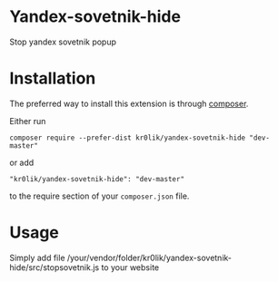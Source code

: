 # Yandex-sovetnik-hide
Stop yandex sovetnik popup

# Installation

The preferred way to install this extension is through [composer](http://getcomposer.org/download/).

Either run

```
composer require --prefer-dist kr0lik/yandex-sovetnik-hide "dev-master"
```

or add

```
"kr0lik/yandex-sovetnik-hide": "dev-master"
```

to the require section of your `composer.json` file.


# Usage
Simply add file /your/vendor/folder/kr0lik/yandex-sovetnik-hide/src/stopsovetnik.js to your website
